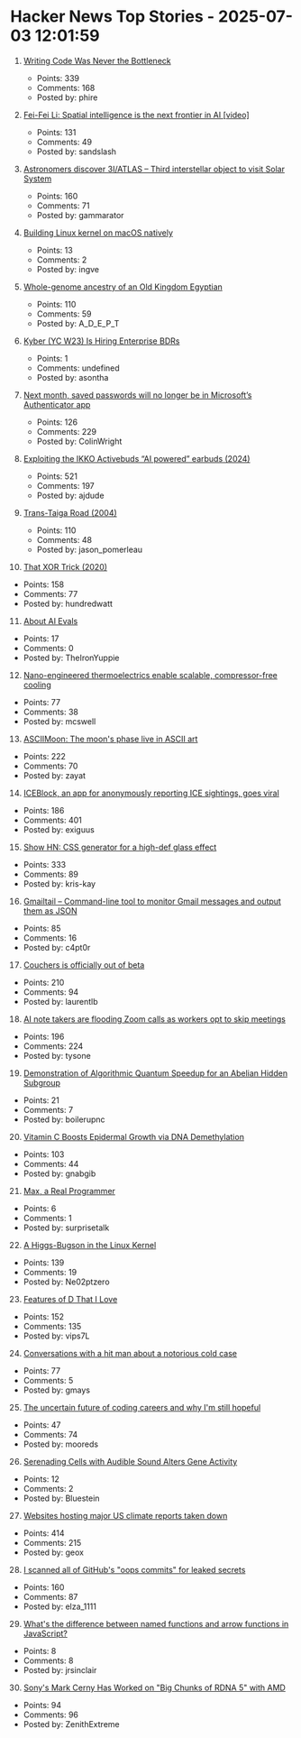 # Hacker News Top Stories - 2025-07-03 12:01:59

1. [Writing Code Was Never the Bottleneck](https://ordep.dev/posts/writing-code-was-never-the-bottleneck)
   - Points: 339
   - Comments: 168
   - Posted by: phire

2. [Fei-Fei Li: Spatial intelligence is the next frontier in AI [video]](https://www.youtube.com/watch?v=_PioN-CpOP0)
   - Points: 131
   - Comments: 49
   - Posted by: sandslash

3. [Astronomers discover 3I/ATLAS – Third interstellar object to visit Solar System](https://www.abc.net.au/news/science/2025-07-03/3i-atlas-a11pl3z-interstellar-object-in-our-solar-system/105489180)
   - Points: 160
   - Comments: 71
   - Posted by: gammarator

4. [Building Linux kernel on macOS natively](https://seiya.me/blog/building-linux-on-macos-natively)
   - Points: 13
   - Comments: 2
   - Posted by: ingve

5. [Whole-genome ancestry of an Old Kingdom Egyptian](https://www.nature.com/articles/s41586-025-09195-5)
   - Points: 110
   - Comments: 59
   - Posted by: A_D_E_P_T

6. [Kyber (YC W23) Is Hiring Enterprise BDRs](https://www.ycombinator.com/companies/kyber/jobs/F1XERLm-enterprise-business-development-representative)
   - Points: 1
   - Comments: undefined
   - Posted by: asontha

7. [Next month, saved passwords will no longer be in Microsoft’s Authenticator app](https://www.cnet.com/tech/microsoft-will-delete-your-passwords-in-one-month-do-this-asap/)
   - Points: 126
   - Comments: 229
   - Posted by: ColinWright

8. [Exploiting the IKKO Activebuds “AI powered” earbuds (2024)](https://blog.mgdproductions.com/ikko-activebuds/)
   - Points: 521
   - Comments: 197
   - Posted by: ajdude

9. [Trans-Taiga Road (2004)](https://www.jamesbayroad.com/ttr/index.html)
   - Points: 110
   - Comments: 48
   - Posted by: jason_pomerleau

10. [That XOR Trick (2020)](https://florian.github.io//xor-trick/)
   - Points: 158
   - Comments: 77
   - Posted by: hundredwatt

11. [About AI Evals](https://hamel.dev/blog/posts/evals-faq/)
   - Points: 17
   - Comments: 0
   - Posted by: TheIronYuppie

12. [Nano-engineered thermoelectrics enable scalable, compressor-free cooling](https://www.jhuapl.edu/news/news-releases/250521-apl-thermoelectrics-enable-compressor-free-cooling)
   - Points: 77
   - Comments: 38
   - Posted by: mcswell

13. [ASCIIMoon: The moon's phase live in ASCII art](https://asciimoon.com/)
   - Points: 222
   - Comments: 70
   - Posted by: zayat

14. [ICEBlock, an app for anonymously reporting ICE sightings, goes viral](https://techcrunch.com/2025/07/01/iceblock-an-app-for-anonymously-reporting-ice-sightings-goes-viral-overnight-after-bondi-criticism/)
   - Points: 186
   - Comments: 401
   - Posted by: exiguus

15. [Show HN: CSS generator for a high-def glass effect](https://glass3d.dev/)
   - Points: 333
   - Comments: 89
   - Posted by: kris-kay

16. [Gmailtail – Command-line tool to monitor Gmail messages and output them as JSON](https://github.com/c4pt0r/gmailtail)
   - Points: 85
   - Comments: 16
   - Posted by: c4pt0r

17. [Couchers is officially out of beta](https://couchers.org/blog/2025/07/01/releasing-couchers-v1)
   - Points: 210
   - Comments: 94
   - Posted by: laurentlb

18. [AI note takers are flooding Zoom calls as workers opt to skip meetings](https://www.washingtonpost.com/technology/2025/07/02/ai-note-takers-meetings-bots/)
   - Points: 196
   - Comments: 224
   - Posted by: tysone

19. [Demonstration of Algorithmic Quantum Speedup for an Abelian Hidden Subgroup](https://journals.aps.org/prx/abstract/10.1103/PhysRevX.15.021082)
   - Points: 21
   - Comments: 7
   - Posted by: boilerupnc

20. [Vitamin C Boosts Epidermal Growth via DNA Demethylation](https://www.jidonline.org/article/S0022-202X(25)00416-6/fulltext)
   - Points: 103
   - Comments: 44
   - Posted by: gnabgib

21. [Max, a Real Programmer](https://incoherency.co.uk/blog/stories/the-story-of-max.html)
   - Points: 6
   - Comments: 1
   - Posted by: surprisetalk

22. [A Higgs-Bugson in the Linux Kernel](https://blog.janestreet.com/a-higgs-bugson-in-the-linux-kernel/)
   - Points: 139
   - Comments: 19
   - Posted by: Ne02ptzero

23. [Features of D That I Love](https://bradley.chatha.dev/blog/dlang-propaganda/features-of-d-that-i-love/)
   - Points: 152
   - Comments: 135
   - Posted by: vips7L

24. [Conversations with a hit man about a notorious cold case](https://magazine.atavist.com/confessions-of-a-hit-man-larry-thompson-jim-leslie-george-dartois-louisiana-shreveport-cold-case/)
   - Points: 77
   - Comments: 5
   - Posted by: gmays

25. [The uncertain future of coding careers and why I'm still hopeful](https://jonmagic.com/posts/the-uncertain-future-of-coding-careers-and-why-im-still-hopeful/)
   - Points: 47
   - Comments: 74
   - Posted by: mooreds

26. [Serenading Cells with Audible Sound Alters Gene Activity](https://www.scientificamerican.com/article/cells-can-hear-sounds-and-respond-genetically/)
   - Points: 12
   - Comments: 2
   - Posted by: Bluestein

27. [Websites hosting major US climate reports taken down](https://apnews.com/article/climate-change-national-assessment-nasa-white-house-057cec699caef90832d8b10f21a6ffe8)
   - Points: 414
   - Comments: 215
   - Posted by: geox

28. [I scanned all of GitHub's "oops commits" for leaked secrets](https://trufflesecurity.com/blog/guest-post-how-i-scanned-all-of-github-s-oops-commits-for-leaked-secrets)
   - Points: 160
   - Comments: 87
   - Posted by: elza_1111

29. [What's the difference between named functions and arrow functions in JavaScript?](https://jrsinclair.com/articles/2025/whats-the-difference-between-named-functions-and-arrow-functions/)
   - Points: 8
   - Comments: 8
   - Posted by: jrsinclair

30. [Sony's Mark Cerny Has Worked on "Big Chunks of RDNA 5" with AMD](https://overclock3d.net/news/gpu-displays/sonys-mark-cerny-has-worked-on-big-chunks-of-rdna-5-with-amd/)
   - Points: 94
   - Comments: 96
   - Posted by: ZenithExtreme

